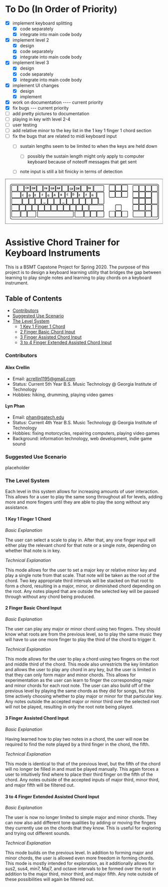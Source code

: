# To Do (In Order of Priority)
- [x] implement keyboard splitting
  - [x] code separately
  - [x] integrate into main code body
- [x] implement level 2
  - [x] design
  - [x] code separately
  - [x] integrate into main code body
- [x] implement level 3
  - [x] design
  - [x] code separately
  - [x] integrate into main code body
- [x] implement UI changes
  - [x] design
  - [x] implement
- [x] work on documentation ---- current priority
- [x] fix bugs --- current priority
- [ ] add pretty pictures to documentation
- [ ] playing in key with level 2-4
- [ ] user testing
- [ ] add relative minor to the key list in the 1 key 1 finger 1 chord section
- [ ] fix the bugs that are related to midi keyboard input
  - [ ] sustain lengths seem to be limited to when the keys are held down
    - [ ] possibly the sustain length might only apply to computer keyboard because of noteoff messages that get sent
  - [ ] note input is still a bit finicky in terms of detection


![Alt text](test.png?raw=true "Optional Title")

# Assistive Chord Trainer for Keyboard Instruments
This is a BSMT Capstone Project for Spring 2020. The purpose of this project is to design a keyboard learning utility that bridges the gap between learning to play single notes and learning to play chords on a keyboard instrument.

## Table of Contents
- [Contributors](#Contributors)
- [Suggested Use Scenario](#Suggested-Use-Scenario)
- [The Level System](#The-Level-System)
  - [1 Key 1 Finger 1 Chord](#1-Key-1-Finger-1-Chord)
  - [2 Finger Basic Chord Input](#2-Finger-Basic-Chord-Input)
  - [3 Finger Assisted Chord Input](#3-Finger-Assisted-Chord-Input)
  - [3 to 4 Finger Extended Assisted Chord Input](#3-to-4-Finger-Extended-Assisted-Chord-Input)

### Contributors
#### Alex Crellin

- Email: acrellin1195@gmail.com
- Status: Current 5th Year B.S. Music Technology @ Georgia Institute of Technology
- Hobbies: hiking, drumming, playing video games

#### Lyn Phan

- Email: phan@gatech.edu
- Status: Current 4th Year B.S. Music Technology @ Georgia Institute of Technology
- Hobbies: fixing motorcycles, repairing computers, playing video games
- Background: information technology, web development, indie game sound

### Suggested Use Scenario

placeholder

### The Level System

Each level in this system allows for increasing amounts of user interaction. This allows for a user to play the same song throughout all for levels, adding more and more fingers until they are able to play the song without any assistance.

#### 1 Key 1 Finger 1 Chord

*Basic Explanation*

The user can select a scale to play in. After that, any one finger input will either play the relevant chord for that note or a single note, depending on whether that note is in key.

*Technical Explanation*

This mode allows for the user to set a major key or relative minor key and play a single note from that scale. That note will be taken as the root of the chord. Two key appropriate third intervals will be stacked on that root to form a chord, resulting in a major, minor, or diminished chord depending on the root. Any notes played that are outside the selected key will be passed through without any chord being produced.

#### 2 Finger Basic Chord Input

*Basic Explanation*

The user can play any major or minor chord using two fingers. They should know what roots are from the previous level, so to play the same music they will have to use one more finger to play the third of the chord to trigger it.

*Technical Explanation*

This mode allows for the user to play a chord using two fingers on the root and middle third of the chord. This mode also unrestricts the key limitation and allows the user to play any chord in any key, but the user is limited in that they can only form major and minor chords. This allows for experimentation as the user can learn to finger the corresponding major and minor chords for each root note. The user can also build off of the previous level by playing the same chords as they did for songs, but this time actively choosing whether to play major or minor for that particular key. Any notes outside the accepted major or minor third over the selected root will not be played, resulting in only the root note being played.

#### 3 Finger Assisted Chord Input

*Basic Explanation*

Having learned how to play two notes in a chord, the user will now be required to find the note played by a third finger in the chord, the fifth.

*Technical Explanation*

This mode is identical to that of the previous level, but the fifth of the chord will no longer be filled in and must be played manually. This again forces a user to intuitively find where to place their third finger on the fifth of the chord. Any notes outside of the accepted inputs of major third, minor third, and major fifth will be filtered out.

#### 3 to 4 Finger Extended Assisted Chord Input

*Basic Explanation*

The user is now no longer limited to simple major and minor chords. They can now also add different tone qualities by adding or moving the fingers they currently use on the chords that they know. This is useful for exploring and trying out different sounds.

*Technical Explanation*

This mode builds on the previous level. In addition to forming major and minor chords, the user is allowed even more freedom in forming chords. This mode is mostly intended for exploration, as it additionally allows for sus2, sus4, min7, Maj7, and octave intervals to be formed over the root in addition to the major third, minor third, and major fifth. Any note outside of these possibilities will again be filtered out.
